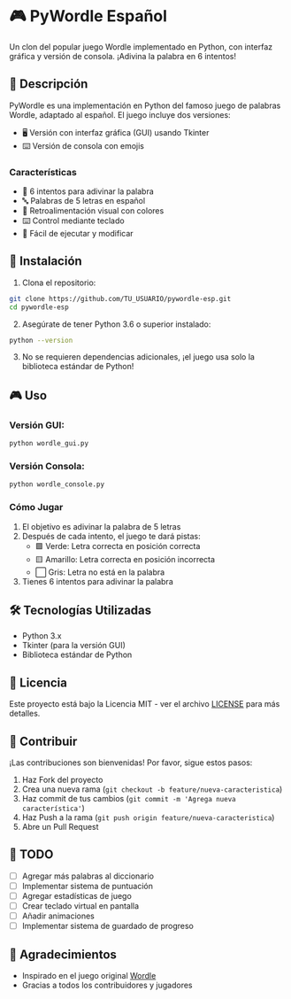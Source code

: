 # 🎮 PyWordle Español

Un clon del popular juego Wordle implementado en Python, con interfaz gráfica y versión de consola. ¡Adivina la palabra en 6 intentos!

## 📝 Descripción

PyWordle es una implementación en Python del famoso juego de palabras Wordle, adaptado al español. El juego incluye dos versiones:
- 🖥️ Versión con interfaz gráfica (GUI) usando Tkinter
- ⌨️ Versión de consola con emojis

### Características

- 🎯 6 intentos para adivinar la palabra
- 🔤 Palabras de 5 letras en español
- 🎨 Retroalimentación visual con colores
- ⌨️ Control mediante teclado
- 💾 Fácil de ejecutar y modificar

## 🚀 Instalación

1. Clona el repositorio:
```bash
git clone https://github.com/TU_USUARIO/pywordle-esp.git
cd pywordle-esp
```

2. Asegúrate de tener Python 3.6 o superior instalado:
```bash
python --version
```

3. No se requieren dependencias adicionales, ¡el juego usa solo la biblioteca estándar de Python!

## 🎮 Uso

### Versión GUI:
```bash
python wordle_gui.py
```

### Versión Consola:
```bash
python wordle_console.py
```

### Cómo Jugar

1. El objetivo es adivinar la palabra de 5 letras
2. Después de cada intento, el juego te dará pistas:
   - 🟩 Verde: Letra correcta en posición correcta
   - 🟨 Amarillo: Letra correcta en posición incorrecta
   - ⬜ Gris: Letra no está en la palabra
3. Tienes 6 intentos para adivinar la palabra

## 🛠️ Tecnologías Utilizadas

- Python 3.x
- Tkinter (para la versión GUI)
- Biblioteca estándar de Python

## 📄 Licencia

Este proyecto está bajo la Licencia MIT - ver el archivo [LICENSE](LICENSE) para más detalles.

## 🤝 Contribuir

¡Las contribuciones son bienvenidas! Por favor, sigue estos pasos:

1. Haz Fork del proyecto
2. Crea una nueva rama (`git checkout -b feature/nueva-caracteristica`)
3. Haz commit de tus cambios (`git commit -m 'Agrega nueva característica'`)
4. Haz Push a la rama (`git push origin feature/nueva-caracteristica`)
5. Abre un Pull Request

## 📝 TODO

- [ ] Agregar más palabras al diccionario
- [ ] Implementar sistema de puntuación
- [ ] Agregar estadísticas de juego
- [ ] Crear teclado virtual en pantalla
- [ ] Añadir animaciones
- [ ] Implementar sistema de guardado de progreso

## 🌟 Agradecimientos

- Inspirado en el juego original [Wordle](https://www.nytimes.com/games/wordle/index.html)
- Gracias a todos los contribuidores y jugadores
